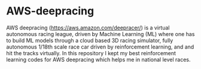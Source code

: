 # AWS-deepracing

AWS deepracing (https://aws.amazon.com/deepracer/) is a virtual autonomous racing league, driven by Machine Learning (ML) where one has to build ML models through a cloud based 3D racing simulator, fully autonomous 1/18th scale race car driven by reinforcement learning, and and hit the tracks virtually.
In this repository I kept my best reinforcement learning codes for AWS deepracing which helps me in national level races.
